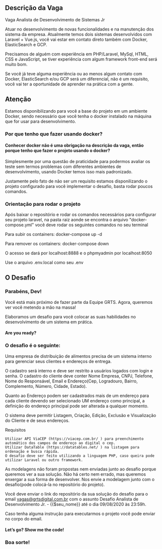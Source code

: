 ## Descrição da Vaga

Vaga Analista de Desenvolvimento de Sistemas Jr

Atuar no desenvolvimento de novas funcionalidades e na manutenção dos sistema da empresa. Atualmente temos dois sistemas desenvolvidos com Laravel + Vue.js, você vai estar em contato direto também com Docker, ElasticSearch e GCP.

Precisamos de alguém com experiência em PHP/Laravel, MySql, HTML, CSS e JavaScript, se tiver experiência com algum framework front-end será muito bom.

Se você já teve alguma experiência ou ao menos algum contato com Docker, ElasticSearch e/ou GCP será um diferencial, não é um requisito, você vai ter a oportunidade de aprender na prática com a gente.

## Atenção

Estamos disponibilizando para você a base do projeto em um ambiente Docker, sendo necessário que você tenha o docker instalado na máquina que for usar para desenvolvimento. 

### Por que tenho que fazer usando docker?

#### Conhecer docker não é uma obrigação na descrição da vaga, então porque tenho que fazer o projeto usando o docker? 

Simplesmente por uma questão de praticidade para podermos avaliar os teste sem termos problemas com diferentes ambientes de desenvolvimento, usando Docker temos isso mais padronizado.

Justamente pelo fato de não ser um requisito estamos disponilizando o projeto configurado para você implementar o desafio, basta rodar poucos comandos.

### Orientação para rodar o projeto

Após baixar o repositório e rodar os comandos necessários para configurar seu projeto laravel, na pasta raiz aonde se encontra o arquivo "docker-compose.yml" você deve rodar os seguintes comandos no seu terminal

Para subir os containers: docker-compose up -d

Para remover os containers: docker-compose down

O acesso se dará por localhost:8888 e o phpmyadmin por localhost:8050

Use o arquivo .env.local como seu .env

## O Desafio

### Parabéns, Dev!

Você está mais próximo de fazer parte da Equipe GRTS. Agora, queremos ver você metendo a mão na massa!

Elaboramos um desafio para você colocar as suas habilidades no desenvolvimento de um sistema em prática.

#### Are you ready? 

### O desafio é o seguinte:

Uma empresa de distribuição de alimentos precisa de um sistema interno para gerenciar seus clientes e endereços de entrega.

O cadastro será interno e deve ser restrito a usuários logados com login e senha. O cadastro do cliente deve conter Nome Empresa, CNPJ, Telefone, Nome do Responsável, Email e Endereço(Cep, Logradouro, Bairro, Complemento, Número, Cidade, Estado).

Quanto ao Endereço podem ser cadastrados mais de um endereço para cada cliente devendo ser selecionado UM endereço como principal, a definição do endereço principal pode ser alterada a qualquer momento.

O sistema deve permitir Listagem, Criação, Edição, Exclusão e Visualização do Cliente e de seus endereços.

Requisitos
	
	Utilizar API ViaCEP (https://viacep.com.br/ ) para preenchimento automático dos campos de endereço ao digital o cep.
	Utilizar DataTable (https://datatables.net/ ) na listagem para ordenação e busca rápida.
	O desafio deve ser feito utilizando a linguagem PHP, caso queira pode utilizar Laravel ou outro framework.

As modelagens não foram propostas nem enviadas junto ao desafio porque queremos ver a sua solução. Não há certo nem errado, mas queremos enxergar a sua forma de desenvolver. Nos envie a modelagem junto com o desafio(pode colocá-la no repositório do projeto).

Você deve enviar o link do repositório da sua solução do desafio para o email vagas@grtsdigital.com.br com o assunto Desafio Analista de Desenvolvimento Jr. - {{$seu_nome}} até o dia 09/08/2020 às 23:59h. 

Caso tenha alguma instrução para executarmos o projeto você pode enviar no corpo do email.

#### Let’s go? Show me the code!

### Boa sorte!
